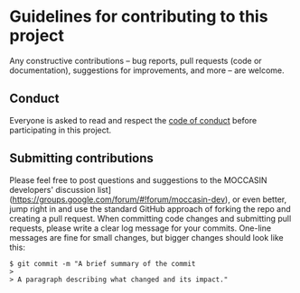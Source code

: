 # Guidelines for contributing to this project

Any constructive contributions &ndash; bug reports, pull requests (code or documentation), suggestions for improvements, and more &ndash; are welcome.

## Conduct

Everyone is asked to read and respect the [code of conduct](https://github.com/sbmlteam/moccasin/blob/master/CONDUCT.md) before participating in this project.

## Submitting contributions

Please feel free to post questions and suggestions to the MOCCASIN developers' discussion list](https://groups.google.com/forum/#!forum/moccasin-dev), or even better, jump right in and use the standard GitHub approach of forking the repo and creating a pull request.  When committing code changes and submitting pull requests, please write a clear log message for your commits. One-line messages are fine for small changes, but bigger changes should look like this:

    $ git commit -m "A brief summary of the commit
    > 
    > A paragraph describing what changed and its impact."
